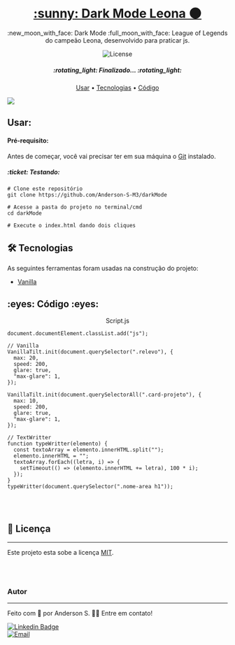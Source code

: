 <h1 align="center">
<a href="https://github.com/Anderson-S-M3/darkMode">:sunny: Dark Mode Leona 🌑</a>
</h1>

<p align="center">:new_moon_with_face: Dark Mode :full_moon_with_face: League of Legends do campeão Leona, desenvolvido para praticar js.</p>

<p align="center">
<img alt="License" src="https://img.shields.io/badge/license-MIT-green">
</p>

<h5 align="center">:rotating_light: Finalizado... :rotating_light:</h5>

<p align="center"><a href="#instalacao">Usar</a> • <a href="#tecnologias">Tecnologias</a> • <a href="#demonstracao">Código</a></p>

<img src="https://user-images.githubusercontent.com/65872811/106670643-12ca3280-658c-11eb-8ac8-19763f2a5512.gif">

<h2 id="instalacao">Usar:</h2>
<h4>Pré-requisito:</h4>

Antes de começar, você vai precisar ter em sua máquina o [Git](https://git-scm.com) instalado.

<h5 id="rodando">:ticket: Testando:</h5>

```
# Clone este repositório
git clone https://github.com/Anderson-S-M3/darkMode

# Acesse a pasta do projeto no terminal/cmd
cd darkMode

# Execute o index.html dando dois cliques
```

<h2 id="tecnologias">🛠 Tecnologias</h2>
<p>As seguintes ferramentas foram usadas na construção do projeto:</p>

- [Vanilla](https://micku7zu.github.io/vanilla-tilt.js/)

<h2 id="demonstracao">:eyes: Código :eyes:</h2>

<p align="center">Script.js</p>

```
document.documentElement.classList.add("js");

// Vanilla
VanillaTilt.init(document.querySelector(".relevo"), {
  max: 20,
  speed: 200,
  glare: true,
  "max-glare": 1,
});

VanillaTilt.init(document.querySelectorAll(".card-projeto"), {
  max: 10,
  speed: 200,
  glare: true,
  "max-glare": 1,
});

// TextWritter
function typeWritter(elemento) {
  const textoArray = elemento.innerHTML.split("");
  elemento.innerHTML = "";
  textoArray.forEach((letra, i) => {
    setTimeout(() => (elemento.innerHTML += letra), 100 * i);
  });
}
typeWritter(document.querySelector(".nome-area h1"));

```

<br>
<br>

## 📝 Licença
---

Este projeto esta sobe a licença [MIT](./LICENSE.md).

<br>
<br>

### Autor
---

Feito com :blue_heart: por Anderson S. 👋🏽 Entre em contato!

[![Linkedin Badge](https://img.shields.io/badge/Anderson_S-0077B5?style=for-the-badge&logo=linkedin&logoColor=white/)](https://www.linkedin.com/in/anderson-s-antunes-b879251b9/) <br>
[![Email](https://img.shields.io/badge/Anderson__S__Antunes@hotmail.com-0078D4?style=for-the-badge&logo=microsoft-outlook&logoColor=white)](mailto:anderson_s_antunes@hotmail.com)
